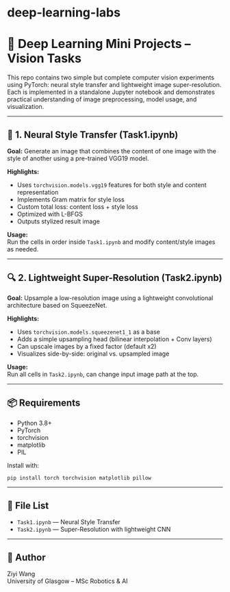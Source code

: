 # deep-learning-labs

# 🧠 Deep Learning Mini Projects – Vision Tasks

This repo contains two simple but complete computer vision experiments using PyTorch: neural style transfer and lightweight image super-resolution. Each is implemented in a standalone Jupyter notebook and demonstrates practical understanding of image preprocessing, model usage, and visualization.

---

## 🎨 1. Neural Style Transfer (Task1.ipynb)

**Goal:** Generate an image that combines the content of one image with the style of another using a pre-trained VGG19 model.

**Highlights:**
- Uses `torchvision.models.vgg19` features for both style and content representation
- Implements Gram matrix for style loss
- Custom total loss: content loss + style loss
- Optimized with L-BFGS
- Outputs stylized result image

**Usage:**  
Run the cells in order inside `Task1.ipynb` and modify content/style images as needed.

---

## 🔍 2. Lightweight Super-Resolution (Task2.ipynb)

**Goal:** Upsample a low-resolution image using a lightweight convolutional architecture based on SqueezeNet.

**Highlights:**
- Uses `torchvision.models.squeezenet1_1` as a base
- Adds a simple upsampling head (bilinear interpolation + Conv layers)
- Can upscale images by a fixed factor (default x2)
- Visualizes side-by-side: original vs. upsampled image

**Usage:**  
Run all cells in `Task2.ipynb`, can change input image path at the top.

---

## 📦 Requirements

- Python 3.8+
- PyTorch
- torchvision
- matplotlib
- PIL

Install with:

```bash
pip install torch torchvision matplotlib pillow
```

---

## 📁 File List

- `Task1.ipynb` — Neural Style Transfer
- `Task2.ipynb` — Super-Resolution with lightweight CNN

---

## 👤 Author

Ziyi Wang  
University of Glasgow – MSc Robotics & AI
